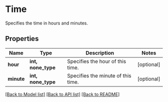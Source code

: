 # Time

Specifies the time in hours and minutes.

## Properties
Name | Type | Description | Notes
------------ | ------------- | ------------- | -------------
**hour** | **int, none_type** | Specifies the hour of this time. | [optional] 
**minute** | **int, none_type** | Specifies the minute of this time. | [optional] 

[[Back to Model list]](../README.md#documentation-for-models) [[Back to API list]](../README.md#documentation-for-api-endpoints) [[Back to README]](../README.md)


